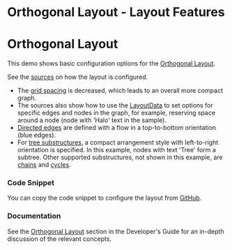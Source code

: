 <!--
 //////////////////////////////////////////////////////////////////////////////
 // @license
 // This file is part of yFiles for HTML 2.6.
 // Use is subject to license terms.
 //
 // Copyright (c) 2000-2023 by yWorks GmbH, Vor dem Kreuzberg 28,
 // 72070 Tuebingen, Germany. All rights reserved.
 //
 //////////////////////////////////////////////////////////////////////////////
-->
# Orthogonal Layout - Layout Features

# Orthogonal Layout

This demo shows basic configuration options for the [Orthogonal Layout](https://docs.yworks.com/yfileshtml/#/api/OrthogonalLayout).

See the [sources](https://github.com/yWorks/yfiles-for-html-demos/blob/master/demos/layout-features/orthogonal/Orthogonal.ts) on how the layout is configured.

- The [grid spacing](https://docs.yworks.com/yfileshtml/#/api/OrthogonalLayout#gridSpacing) is decreased, which leads to an overall more compact graph.
- The sources also show how to use the [LayoutData](https://docs.yworks.com/yfileshtml/#/api/LayoutData) to set options for specific edges and nodes in the graph, for example, reserving space around a node (node with 'Halo' text in the sample).
- [Directed edges](https://docs.yworks.com/yfileshtml/#/api/OrthogonalLayoutData#directedEdges) are defined with a flow in a top-to-bottom orientation (blue edges).
- For [tree substructures](https://docs.yworks.com/yfileshtml/#/api/OrthogonalLayout#treeStyle), a compact arrangement style with left-to-right orientation is specified. In this example, nodes with text 'Tree' form a subtree. Other supported substructures, not shown in this example, are [chains](https://docs.yworks.com/yfileshtml/#/api/OrthogonalLayout#chainStyle) and [cycles](https://docs.yworks.com/yfileshtml/#/api/OrthogonalLayout#cycleStyle).

### Code Snippet

You can copy the code snippet to configure the layout from [GitHub](https://github.com/yWorks/yfiles-for-html-demos/blob/master/demos/layout-features/orthogonal/Orthogonal.ts).

### Documentation

See the [Orthogonal Layout](https://docs.yworks.com/yfileshtml/#/dguide/orthogonal_layout) section in the Developer's Guide for an in-depth discussion of the relevant concepts.
